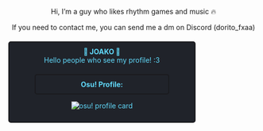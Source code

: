 <div align="center">
    
Hi, I’m a guy who likes rhythm games and music 🔥

If you need to contact me, you can send me a dm on Discord (dorito_fxaa)
</div>

<div align="center" style="border: 2px solid #1a1a1d; background-color: #20232a; color: #61dafb; padding: 10px; border-radius: 5px; width: 70%; margin-top: 20px;">
    <strong>👾 JOAKO 🧉</strong><br>
    Hello people who see my profile! :3

<div align="center" style="border: 2px solid #1a1a1d; background-color: #20232a; color: #61dafb; padding: 10px; border-radius: 5px; width: 70%; margin-top: 20px;">
    <strong>Osu! Profile:</strong><br>
 
</div>

<div align="center">

![osu! profile card](https://osu-sig.vercel.app/card?user=KawaDash&mode=mania&lang=en&blur=6&animation=true&hue=125&mini=false)

</div>
